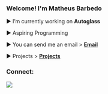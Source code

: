 ### Welcome! I'm **Matheus Barbedo**

 :arrow_forward:  I’m currently working on **Autoglass**
 
 :arrow_forward:  Aspiring Programming
 
 :arrow_forward:  You can send me an email > **[Email](mailto:matheus.barbedo.2001@gmail.com)**
 
 :arrow_forward:  Projects > **[Projects](https://github.com/MatheusBarbedo?tab=repositories)**
 

<h3 align="left">Connect:</h3>
<p align="left">
  
<a href="https://www.linkedin.com/in/matheus-eugenio-barbedo-da-silva-109967194/" target="_blank"> <img src="https://img.shields.io/badge/linkedin-%230077B5.svg?&style=for-the-badge&logo=linkedin&logoColor=white" target="_blank"/> </a> 



<!--
**MatheusBarbedo/MatheusBarbedo** is a ✨ _special_ ✨ repository because its `README.md` (this file) appears on your GitHub profile.
<!--
---
<h3 align="left">Some statistics:</h3>
<p align="left">
  
![Anurag's github stats](https://github-readme-stats.vercel.app/api?username=MatheusBarbedo&show_icons=true&theme=tokyonight&count_private=true&line_height=40) ![Top Langs](https://github-readme-stats.vercel.app/api/top-langs/?username=MatheusBarbedo&show_icons=true&theme=tokyonight&count_private=true)
--!>
